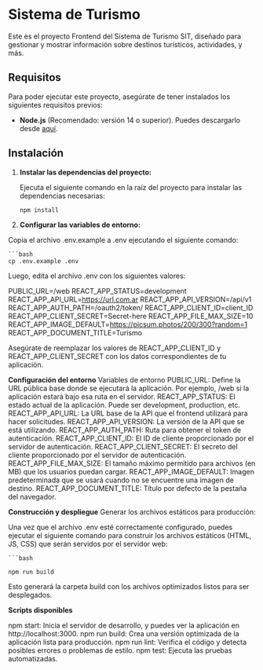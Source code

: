 # Sistema de Turismo

Este es el proyecto Frontend del Sistema de Turismo SIT, diseñado para gestionar y mostrar información sobre destinos turísticos, actividades, y más.

## Requisitos

Para poder ejecutar este proyecto, asegúrate de tener instalados los siguientes requisitos previos:

- **Node.js** (Recomendado: versión 14 o superior). Puedes descargarlo desde [aquí](https://nodejs.org/).

## Instalación

1. **Instalar las dependencias del proyecto:**

   Ejecuta el siguiente comando en la raíz del proyecto para instalar las dependencias necesarias:

   ```bash
   npm install

2. **Configurar las variables de entorno:**

Copia el archivo .env.example a .env ejecutando el siguiente comando:

    ```bash
    cp .env.example .env

Luego, edita el archivo .env con los siguientes valores:


PUBLIC_URL=/web
REACT_APP_STATUS=development
REACT_APP_API_URL=https://url.com.ar
REACT_APP_API_VERSION=/api/v1
REACT_APP_AUTH_PATH=/oauth2/token/
REACT_APP_CLIENT_ID=client_ID
REACT_APP_CLIENT_SECRET=Secret-here
REACT_APP_FILE_MAX_SIZE=10
REACT_APP_IMAGE_DEFAULT=https://picsum.photos/200/300?random=1
REACT_APP_DOCUMENT_TITLE=Turismo

Asegúrate de reemplazar los valores de REACT_APP_CLIENT_ID y REACT_APP_CLIENT_SECRET con los datos correspondientes de tu aplicación.

**Configuración del entorno**
Variables de entorno
PUBLIC_URL: Define la URL pública base donde se ejecutará la aplicación. Por ejemplo, /web si la aplicación estará bajo esa ruta en el servidor.
REACT_APP_STATUS: El estado actual de la aplicación. Puede ser development, production, etc.
REACT_APP_API_URL: La URL base de la API que el frontend utilizará para hacer solicitudes.
REACT_APP_API_VERSION: La versión de la API que se está utilizando.
REACT_APP_AUTH_PATH: Ruta para obtener el token de autenticación.
REACT_APP_CLIENT_ID: El ID de cliente proporcionado por el servidor de autenticación.
REACT_APP_CLIENT_SECRET: El secreto del cliente proporcionado por el servidor de autenticación.
REACT_APP_FILE_MAX_SIZE: El tamaño máximo permitido para archivos (en MB) que los usuarios puedan cargar.
REACT_APP_IMAGE_DEFAULT: Imagen predeterminada que se usará cuando no se encuentre una imagen de destino.
REACT_APP_DOCUMENT_TITLE: Título por defecto de la pestaña del navegador.

**Construcción y despliegue**
Generar los archivos estáticos para producción:

Una vez que el archivo .env esté correctamente configurado, puedes ejecutar el siguiente comando para construir los archivos estáticos (HTML, JS, CSS) que serán servidos por el servidor web:

    ```bash

    npm run build


Esto generará la carpeta build con los archivos optimizados listos para ser desplegados.

**Scripts disponibles**

npm start: Inicia el servidor de desarrollo, y puedes ver la aplicación en http://localhost:3000.
npm run build: Crea una versión optimizada de la aplicación lista para producción.
npm run lint: Verifica el código y detecta posibles errores o problemas de estilo.
npm test: Ejecuta las pruebas automatizadas.